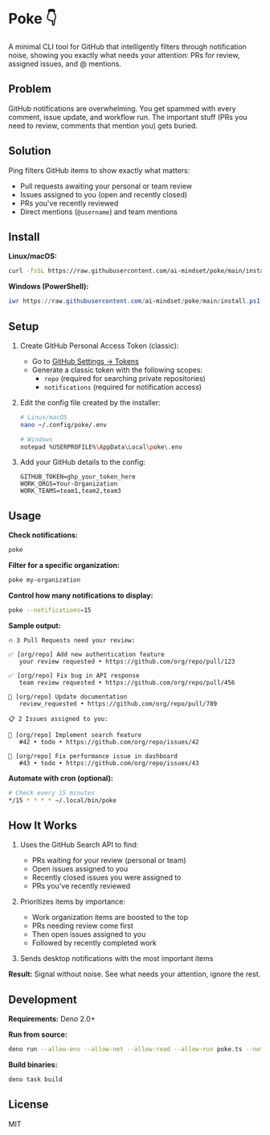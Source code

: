# Poke 👇

A minimal CLI tool for GitHub that intelligently filters through notification noise, showing you exactly what needs your attention: PRs for review, assigned issues, and @ mentions.

## Problem

GitHub notifications are overwhelming. You get spammed with every comment, issue update, and workflow run. The important stuff (PRs you need to review, comments that mention you) gets buried.

## Solution

Ping filters GitHub items to show exactly what matters:

- Pull requests awaiting your personal or team review
- Issues assigned to you (open and recently closed)
- PRs you've recently reviewed
- Direct mentions (`@username`) and team mentions

## Install

**Linux/macOS:**

```bash
curl -fsSL https://raw.githubusercontent.com/ai-mindset/poke/main/install.sh | bash
```

**Windows (PowerShell):**

```powershell
iwr https://raw.githubusercontent.com/ai-mindset/poke/main/install.ps1 | iex
```

## Setup

1. Create GitHub Personal Access Token (classic):
   - Go to [GitHub Settings → Tokens](https://github.com/settings/tokens)
   - Generate a classic token with the following scopes:
     - `repo` (required for searching private repositories)
     - `notifications` (required for notification access)

2. Edit the config file created by the installer:
   ```bash
   # Linux/macOS
   nano ~/.config/poke/.env

   # Windows
   notepad %USERPROFILE%\AppData\Local\poke\.env
   ```

3. Add your GitHub details to the config:
   ```
   GITHUB_TOKEN=ghp_your_token_here
   WORK_ORGS=Your-Organization
   WORK_TEAMS=team1,team2,team3
   ```

## Usage

**Check notifications:**

```bash
poke
```

**Filter for a specific organization:**

```bash
poke my-organization
```

**Control how many notifications to display:**

```bash
poke --notifications=15
```

**Sample output:**

```
🔥 3 Pull Requests need your review:

✅ [org/repo] Add new authentication feature
   your review requested • https://github.com/org/repo/pull/123

✅ [org/repo] Fix bug in API response
   team review requested • https://github.com/org/repo/pull/456

🔄 [org/repo] Update documentation
   review_requested • https://github.com/org/repo/pull/789

📋 2 Issues assigned to you:

📝 [org/repo] Implement search feature
   #42 • todo • https://github.com/org/repo/issues/42

📝 [org/repo] Fix performance issue in dashboard
   #43 • todo • https://github.com/org/repo/issues/43
```

**Automate with cron (optional):**

```bash
# Check every 15 minutes
*/15 * * * * ~/.local/bin/poke
```

## How It Works

1. Uses the GitHub Search API to find:
   - PRs waiting for your review (personal or team)
   - Open issues assigned to you
   - Recently closed issues you were assigned to
   - PRs you've recently reviewed

2. Prioritizes items by importance:
   - Work organization items are boosted to the top
   - PRs needing review come first
   - Then open issues assigned to you
   - Followed by recently completed work

3. Sends desktop notifications with the most important items

**Result:** Signal without noise. See what needs your attention, ignore the rest.

## Development

**Requirements:** Deno 2.0+

**Run from source:**

```bash
deno run --allow-env --allow-net --allow-read --allow-run poke.ts --notifications=12 # choose a number of notifications
```

**Build binaries:**

```bash
deno task build
```

## License

MIT
